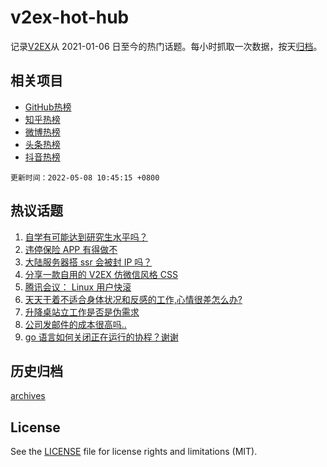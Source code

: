 # v2ex-hot-hub

 记录[V2EX](https://www.v2ex.com/)从 2021-01-06 日至今的热门话题。每小时抓取一次数据，按天[归档](archives)。
 
 ## 相关项目

- [GitHub热榜](https://github.com/snaildev/github-hot-hub)
- [知乎热榜](https://github.com/snaildev/zhihu-hot-hub)
- [微博热榜](https://github.com/snaildev/weibo-hot-hub)
- [头条热榜](https://github.com/snaildev/toutiao-hot-hub)
- [抖音热榜](https://github.com/snaildev/douyin-hot-hub)


 `更新时间：2022-05-08 10:45:15 +0800`

## 热议话题

1. [自学有可能达到研究生水平吗？](https://www.v2ex.com/t/851340)
1. [违停保险 APP 有得做不](https://www.v2ex.com/t/851417)
1. [大陆服务器搭 ssr 会被封 IP 吗？](https://www.v2ex.com/t/851443)
1. [分享一款自用的 V2EX 仿微信风格 CSS](https://www.v2ex.com/t/851399)
1. [腾讯会议： Linux 用户快滚](https://www.v2ex.com/t/851449)
1. [天天干着不适合身体状况和反感的工作,心情很差怎么办?](https://www.v2ex.com/t/851315)
1. [升降桌站立工作是否是伪需求](https://www.v2ex.com/t/851331)
1. [公司发邮件的成本很高吗..](https://www.v2ex.com/t/851370)
1. [go 语言如何关闭正在运行的协程？谢谢](https://www.v2ex.com/t/851321)

## 历史归档

[archives](archives)

## License

See the [LICENSE](LICENSE) file for license rights and limitations (MIT).
